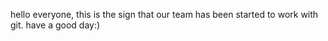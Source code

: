 hello everyone, this is the sign that our team has been started to work with git. have a good day:)
